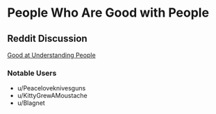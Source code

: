 # People Who Are Good with People

## Reddit Discussion
[Good at Understanding People](https://www.reddit.com/r/Gifted/comments/1df78vv/good_at_understanding_people/)

### Notable Users
- u/Peaceloveknivesguns
- u/KittyGrewAMoustache
- u/Blagnet


